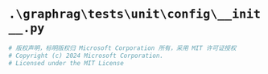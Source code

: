 # `.\graphrag\tests\unit\config\__init__.py`

```py
# 版权声明，标明版权归 Microsoft Corporation 所有，采用 MIT 许可证授权
# Copyright (c) 2024 Microsoft Corporation.
# Licensed under the MIT License
```